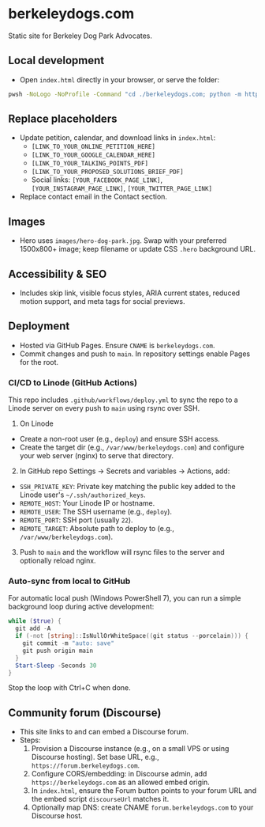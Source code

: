 # berkeleydogs.com

Static site for Berkeley Dog Park Advocates.

## Local development

- Open `index.html` directly in your browser, or serve the folder:

```bash
pwsh -NoLogo -NoProfile -Command "cd ./berkeleydogs.com; python -m http.server 5500" # then visit http://localhost:5500
```

## Replace placeholders

- Update petition, calendar, and download links in `index.html`:
  - `[LINK_TO_YOUR_ONLINE_PETITION_HERE]`
  - `[LINK_TO_YOUR_GOOGLE_CALENDAR_HERE]`
  - `[LINK_TO_YOUR_TALKING_POINTS_PDF]`
  - `[LINK_TO_YOUR_PROPOSED_SOLUTIONS_BRIEF_PDF]`
  - Social links: `[YOUR_FACEBOOK_PAGE_LINK]`, `[YOUR_INSTAGRAM_PAGE_LINK]`, `[YOUR_TWITTER_PAGE_LINK]`
- Replace contact email in the Contact section.

## Images

- Hero uses `images/hero-dog-park.jpg`. Swap with your preferred 1500x800+ image; keep filename or update CSS `.hero` background URL.

## Accessibility & SEO

- Includes skip link, visible focus styles, ARIA current states, reduced motion support, and meta tags for social previews.

## Deployment

- Hosted via GitHub Pages. Ensure `CNAME` is `berkeleydogs.com`.
- Commit changes and push to `main`. In repository settings enable Pages for the root.

### CI/CD to Linode (GitHub Actions)

This repo includes `.github/workflows/deploy.yml` to sync the repo to a Linode server on every push to `main` using rsync over SSH.

1) On Linode
- Create a non-root user (e.g., `deploy`) and ensure SSH access.
- Create the target dir (e.g., `/var/www/berkeleydogs.com`) and configure your web server (nginx) to serve that directory.

2) In GitHub repo Settings → Secrets and variables → Actions, add:
- `SSH_PRIVATE_KEY`: Private key matching the public key added to the Linode user's `~/.ssh/authorized_keys`.
- `REMOTE_HOST`: Your Linode IP or hostname.
- `REMOTE_USER`: The SSH username (e.g., `deploy`).
- `REMOTE_PORT`: SSH port (usually `22`).
- `REMOTE_TARGET`: Absolute path to deploy to (e.g., `/var/www/berkeleydogs.com`).

3) Push to `main` and the workflow will rsync files to the server and optionally reload nginx.

### Auto-sync from local to GitHub

For automatic local push (Windows PowerShell 7), you can run a simple background loop during active development:

```powershell
while ($true) {
  git add -A
  if (-not [string]::IsNullOrWhiteSpace((git status --porcelain))) {
    git commit -m "auto: save"
    git push origin main
  }
  Start-Sleep -Seconds 30
}
```

Stop the loop with Ctrl+C when done.

## Community forum (Discourse)

- This site links to and can embed a Discourse forum.
- Steps:
  1. Provision a Discourse instance (e.g., on a small VPS or using Discourse hosting). Set base URL, e.g., `https://forum.berkeleydogs.com`.
  2. Configure CORS/embedding: in Discourse admin, add `https://berkeleydogs.com` as an allowed embed origin.
  3. In `index.html`, ensure the Forum button points to your forum URL and the embed script `discourseUrl` matches it.
  4. Optionally map DNS: create CNAME `forum.berkeleydogs.com` to your Discourse host.

